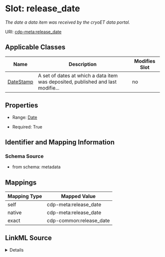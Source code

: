 

# Slot: release_date


_The date a data item was received by the cryoET data portal._



URI: [cdp-meta:release_date](metadatarelease_date)



<!-- no inheritance hierarchy -->





## Applicable Classes

| Name | Description | Modifies Slot |
| --- | --- | --- |
| [DateStamp](DateStamp.md) | A set of dates at which a data item was deposited, published and last modifie... |  no  |







## Properties

* Range: [Date](Date.md)

* Required: True





## Identifier and Mapping Information







### Schema Source


* from schema: metadata




## Mappings

| Mapping Type | Mapped Value |
| ---  | ---  |
| self | cdp-meta:release_date |
| native | cdp-meta:release_date |
| exact | cdp-common:release_date |




## LinkML Source

<details>
```yaml
name: release_date
description: The date a data item was received by the cryoET data portal.
from_schema: metadata
exact_mappings:
- cdp-common:release_date
rank: 1000
alias: release_date
owner: DateStamp
domain_of:
- DateStamp
range: date
required: true
inlined: true
inlined_as_list: true

```
</details>